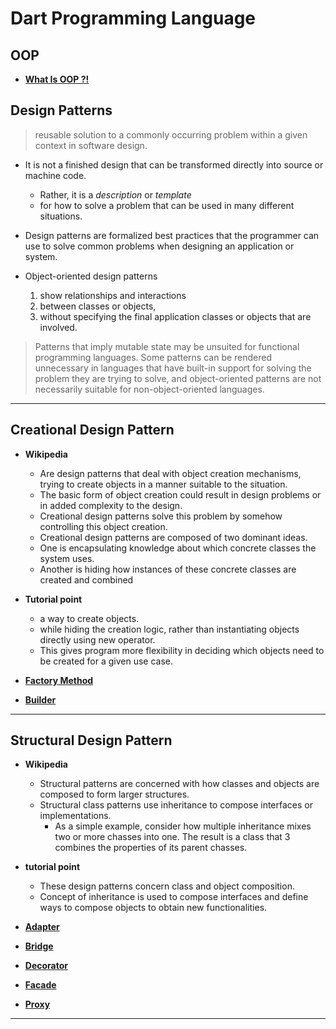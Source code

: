 # Dart Programming Language 

## OOP 
- <strong><a href="1_oop/" target="_blank">What Is OOP ?!</a></strong>

## **Design Patterns** 
> reusable solution to a commonly occurring problem within a given context in software design.

- It is not a finished design that can be transformed directly into source or machine code.
    -  Rather, it is a *description* or *template*
    - for how to solve a problem that can be used in many different situations.

- Design patterns are formalized best practices that the programmer can use to solve common problems when designing an application or system.

- Object-oriented design patterns 
    1. show relationships and interactions
    1. between classes or objects,
    1. without specifying the final application classes or objects that are involved.

 >   Patterns that imply mutable state may be unsuited for functional programming languages.
     Some patterns can be rendered unnecessary in languages that have built-in support for solving the problem they are trying to solve, and object-oriented patterns are not necessarily suitable for non-object-oriented languages.

---
## **Creational Design Pattern**

- **Wikipedia**
 
   - Are design patterns that deal with object creation mechanisms, trying to create objects in a manner suitable to the situation.   
    - The basic form of object creation could result in design problems or in added complexity to the design.
    - Creational design patterns solve this problem by somehow controlling this object creation.
    - Creational design patterns are composed of two dominant ideas.
    - One is encapsulating knowledge about which concrete classes the system uses.
    - Another is hiding how instances of these  concrete classes are created and combined

-  **Tutorial point**

     - a way to create objects.
     - while hiding the creation logic, rather than instantiating objects directly using new operator.         
     - This gives program more flexibility in deciding which objects need to be created for a given use case.


- <strong><a href="creational_design_pattern/factory_method" target="_blank">Factory Method</a></strong>
- <strong><a href="creational_design_pattern/builder" target="_blank">Builder </a></strong>

---
## **Structural Design Pattern**

- **Wikipedia**
    - Structural patterns are concerned with how classes and objects are composed to form larger structures.
    - Structural class patterns use inheritance to compose
    interfaces or implementations.
        - As a simple example, consider how multiple
        inheritance mixes two or more chasses into one. The result is a class that 3 combines the properties of its parent chasses.
    <!-- - This pattern is particularly useful for making iridependently developed class libraries work together. 
        - Another example is the class form of the Adapter pattern. In general, an adapter makes |one interface (the adaptee's) conform to another, thereby providing a uniform abstraction of different interfaces.A class adapter accomplishes this by 1 inheriting privately from an adaptee class. The adapter then expresses its | interface in terms of the adaptee’s. | -->

- **tutorial point**
    - These design patterns concern class and object composition.
    - Concept of inheritance is used to compose interfaces and define ways to compose objects to obtain new functionalities.


- <strong><a href="structural_design_pattern/Adapter/" target="_blank">Adapter</a></strong>

- <strong><a href="structural_design_pattern/bridge/" target="_blank">Bridge</a></strong>

- <strong><a href="structural_design_pattern/decorator/" target="_blank">Decorator</a></strong>

- <strong><a href="structural_design_pattern/facade/" target="_blank">Facade</a></strong>
    
- <strong><a href="structural_design_pattern/proxy/" target="_blank">Proxy</a></strong>
--- 